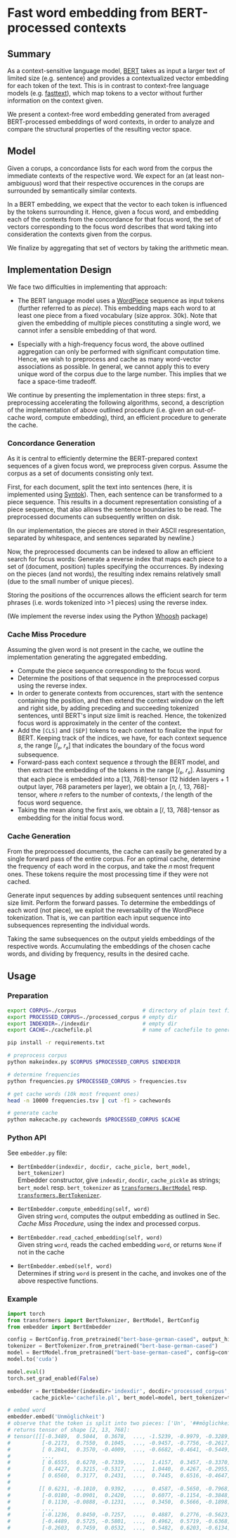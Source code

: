 # Fast word embedding from BERT-processed contexts

## Summary 

As a context-sensitive language model, [BERT](https://arxiv.org/abs/1810.04805) takes as input a larger text of limited size (e.g. sentence) and provides a contextualized vector embedding for each token of the text.
This is in contrast to context-free language models (e.g. [fasttext](https://github.com/facebookresearch/fastText)), which map tokens to a vector without further information on the context given.

We present a context-free word embedding generated from averaged BERT-processed embeddings of word contexts, in order to analyze and compare the structural properties of the resulting vector space.

## Model

Given a corups, a concordance lists for each word from the corpus the immediate contexts of the respective word.
We expect for an (at least non-ambiguous) word that their respective occurences in the corups are surrounded by semantically similar contexts.

In a BERT embedding, we expect that the vector to each token is influenced by the tokens surrounding it.
Hence, given a focus word, and embedding each of the contexts from the concordance for that focus word,  the set of vectors corresponding to the focus word describes that word taking into consideration the contexts given from the corpus.

We finalize by aggregating that set of vectors by taking the arithmetic mean.

## Implementation Design

We face two difficulties in implementing that approach:

* The BERT language model uses a [WordPiece](https://arxiv.org/abs/1609.08144) sequence as input tokens (further referred to as *piece*).
This embedding maps each word to at least one piece from a fixed vocabulary (size approx. 30k).
Note that given the embedding of multiple pieces constituting a single word, we cannot infer a sensible embedding of that word.

* Especially with a high-frequency focus word, the above outlined aggregation can only be performed with significant computation time.
Hence, we wish to preprocess and cache as many word-vector associations as possible.
In general, we cannot apply this to every unique word of the corpus due to the large number.
This implies that we face a space-time tradeoff.

We continue by presenting the implementation in three steps: first, a preprocessing accelerating the following algorithms, second, a description of the implementation of above outlined procedure (i.e. given an out-of-cache word, compute embedding), third, an efficient procedure to generate the cache.

### Concordance Generation

As it is central to efficiently determine the BERT-prepared context sequences of a given focus word, we preprocess given corpus.
Assume the corpus as a set of documents consisting only text.

First, for each document, split the text into sentences (here, it is implemented using [Syntok](https://github.com/fnl/syntok)).
Then, each sentence can be transformed to a piece sequence.
This results in a document representation consisting of a piece sequence, that also allows the sentence boundaries to be read.
The preprocessed documents can subsequently written on disk.

(In our implementation, the pieces are stored in their ASCII respresentation, separated by whitespace, and sentences separated by newline.)

Now, the preprocessed documents can be indexed to allow an efficient search for focus words:
Generate a reverse index that maps each piece to a set of (document, position) tuples specifying the occurrences.
By indexing on the pieces (and not words), the resulting index remains relatively small (due to the small number of unique pieces).

Storing the positions of the occurrences allows the efficient search for term phrases (i.e. words tokenized into >1 pieces) using the reverse index.

(We implement the reverse index using the Python [Whoosh](https://github.com/mchaput/whoosh) package)

### Cache Miss Procedure

Assuming the given word is not present in the cache, we outline the implementation generating the aggregated embedding.

* Compute the piece sequence corresponding to the focus word.
* Determine the positions of that sequence in the preprocessed corpus using the reverse index.
* In order to generate contexts from occurences, start with the sentence containing the position, and then extend the context window on the left and right side, by adding preceding and succeeding tokenized sentences, until BERT's input size limit is reached.
Hence, the tokenized focus word is approximately in the center of the context.
* Add the `[CLS]` and `[SEP]` tokens to each context to finalize the input for BERT.
Keeping track of the indices, we have, for each context sequence 𝑠, the range [𝑙<sub>𝑠</sub>, 𝑟<sub>𝑠</sub>] that indicates the boundary of the focus word subsequence.
* Forward-pass each context sequence 𝑠 through the BERT model, and then extract the embedding of the tokens in the range [𝑙<sub>𝑠</sub>, 𝑟<sub>𝑠</sub>].
Assuming that each piece is embedded into a [13, 768]-tensor (12 hidden layers + 1 output layer, 768 parameters per layer), we obtain a [𝑛, 𝑙, 13, 768]-tensor, where 𝑛 refers to the number of contexts, 𝑙 the length of the focus word sequence.
* Taking the mean along the first axis, we obtain a [𝑙, 13, 768]-tensor as embedding for the initial focus word.

### Cache Generation

From the preprocessed documents, the cache can easily be generated by a single forward pass of the entire corpus.
For an optimal cache, determine the frequency of each word in the corpus, and take the 𝑛 most frequent ones.
These tokens require the most processing time if they were not cached.

Generate input sequences by adding subsequent sentences until reaching size limit.
Perform the forward passes.
To determine the embeddings of each word (not piece), we exploit the reversability of the WordPiece tokenization.
That is, we can partition each input sequence into subsequences representing the individual words.  

Taking the same subsequences on the output yields embeddings of the respective words. Accumulating the embeddings of the chosen cache words, and dividing by frequency, results in the desired cache.


## Usage

### Preparation

```bash
export CORPUS=./corpus                     # directory of plain text files
export PROCESSED_CORPUS=./processed_corpus # empty dir
export INDEXDIR=./indexdir                 # empty dir
export CACHE=./cachefile.pl                # name of cachefile to generate

pip install -r requirements.txt

# preprocess corpus
python makeindex.py $CORPUS $PROCESSED_CORPUS $INDEXDIR

# determine frequencies
python frequencies.py $PROCESSED_CORPUS > frequencies.tsv

# get cache words (10k most frequent ones)
head -n 10000 frequencies.tsv | cut -f1 > cachewords

# generate cache
python makecache.py cachewords $PROCESSED_CORPUS $CACHE
```

### Python API

See `embedder.py` file:
* `BertEmbedder(indexdir, docdir, cache_picle, bert_model, bert_tokenizer)`  
  Embedder constructor, give `indexdir`, `docdir`, `cache_pickle` as strings; `bert_model` resp. `bert_tokenizer` as [`transformers.BertModel`](https://huggingface.co/transformers/model_doc/bert.html#bertmodel) resp. [`transformers.BertTokenizer`](https://huggingface.co/transformers/model_doc/bert.html#berttokenizer).
  
* `BertEmbedder.compute_embedding(self, word)`  
  Given string `word`, computes the output embedding as outlined in Sec. *Cache Miss Procedure*, using the index and processed corpus.
  
* `BertEmbedder.read_cached_embedding(self, word)`  
  Given string `word`, reads the cached embedding `word`, or returns `None` if not in the cache
  
* `BertEmbedder.embed(self, word)`  
  Determines if string `word` is present in the cache, and invokes one of the above respective functions. 
  
### Example

```python
import torch
from transformers import BertTokenizer, BertModel, BertConfig
from embedder import BertEmbedder

config = BertConfig.from_pretrained("bert-base-german-cased", output_hidden_states=True)
tokenizer = BertTokenizer.from_pretrained("bert-base-german-cased")
model = BertModel.from_pretrained("bert-base-german-cased", config=config)
model.to('cuda')

model.eval()
torch.set_grad_enabled(False)

embedder = BertEmbedder(indexdir='indexdir', docdir='processed_corpus',
        cache_pickle='cachefile.pl', bert_model=model, bert_tokenizer=tokenizer)

# embed word
embedder.embed('Unmöglichkeit')
# observe that the token is split into two pieces: ['Un', '##möglichkeit']
# returns tensor of shape [2, 13, 768]:
# tensor([[[-0.3489,  0.5044,  0.3678,  ..., -1.5239, -0.9979, -0.3289],
#          [-0.2173,  0.7550,  0.1045,  ..., -0.9457, -0.7756, -0.2617],
#          [ 0.2841,  0.3570, -0.4009,  ..., -0.6682, -0.4641, -0.5449],
#          ...,
#          [ 0.6555,  0.6270, -0.7339,  ...,  1.4157,  0.3457, -0.3370],
#          [ 0.4427,  0.3215, -0.5317,  ...,  1.0440,  0.4267, -0.2955],
#          [ 0.6560,  0.3177,  0.2431,  ...,  0.7445,  0.6516, -0.4647]],
#
#         [[ 0.6231, -0.1010,  0.9392,  ...,  0.4587, -0.5650, -0.7968],
#          [-0.0180, -0.0901,  0.2420,  ...,  0.6077, -0.1154, -0.3848],
#          [ 0.1130, -0.0888, -0.1231,  ...,  0.3450,  0.5666, -0.1898],
#          ...,
#          [-0.1236,  0.8450, -0.7257,  ...,  0.4887,  0.2776, -0.5623],
#          [-0.4489,  0.5725, -0.5801,  ...,  0.4962,  0.5719, -0.6368],
#          [-0.2603,  0.7459,  0.0532,  ...,  0.5482,  0.6203, -0.6134]]])
```
